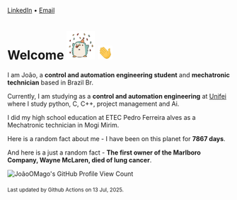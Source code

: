 [LinkedIn](https://www.linkedin.com/in/joão-pedro-gozzoli-b95641301/) &bull;
[Email](joaopedrogozzoli@gmail.com)

# Welcome <img src="happy.gif" height="64px" /> <img src="wave.gif" height="32px" />

I am João, a  **control and automation engineering student** and **mechatronic technician** based in Brazil Br.

Currently, I am studying as a **control and automation engineering** at [Unifei](https://unifei.edu.br) where I study python, C, C++, project management and Ai.

I did my high school education at ETEC Pedro Ferreira alves as a Mechatronic technician in Mogi Mirim.

Here is a random fact about me - I have been on this planet for **7867 days**.

And here is a just a random fact -  **The first owner of the Marlboro Company, Wayne McLaren, died of lung cancer**.

![JoãoOMago's GitHub Profile View Count](https://komarev.com/ghpvc/?username=JoaoOMago)

<sub>Last updated by Github Actions on 13 Jul, 2025.</sub>
